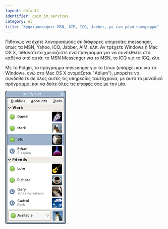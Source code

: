 ```yaml
---
layout: default
identifier: gaim_im_services
category: el
title: "Χρησιμοποιήστε MSN, AIM, ICQ, Jabber, με ένα μόνο πρόγραμμα"
---
```


Πιθανώς να έχετε λογαριασμούς σε διάφορες υπηρεσίες messenger, όπως τα
MSN, Yahoo, ICQ, Jabber, AIM, κλπ. Αν τρέχετε Windows ή Mac OS X, 
πιθανότατα χρειάζεστε ένα πρόγραμμα για να συνδεθείτε στο καθένα από αυτά:
το MSN Messenger για το MSN, το ICQ για το ICQ, κλπ.

Με το Pidgin, το πρόγραμμα messenger για το Linux (υπάρχει και για τα
Windows, ενώ στο Mac OS X ονομάζεται "Adium"), μπορείτε να συνδεθείτε
σε όλες αυτές τις υπηρεσίες ταυτόχρονα, με αυτό το μοναδικό πρόγραμμα, 
και να δείτε όλες τις επαφές σας με την μία.

<img src="/img/gaim_im_services.png" />

  
